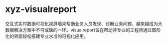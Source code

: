 # xyz-visualreport
交互式实时数据可视化视屏墙来帮助业务人员发现、诊断业务问题，越来越成为大数据解决方案中不可或缺的一环。visualreport旨在帮助非专业的工程师通过图形化的界面轻松搭建专业水准的可视化应用。
